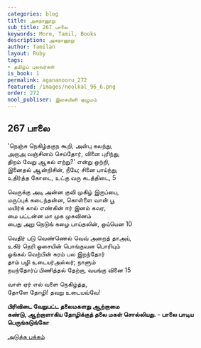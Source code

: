 ```yaml
---
categories: blog
title: அகநானூறு
sub_title: 267 பாலை
keywords: More, Tamil, Books
description: அகநானூறு
author: Tamilan
layout: Ruby
tags:
- தமிழ்ப் புலவர்கள்
is_book: 1
permalink: agananooru_272
featured: /images/noolkal_96_6.png
order: 272
nool_publiser: இசையினி குழுமம்
---
```



## 267 பாலை

'நெஞ்சு நெகிழ்தகுந கூறி, அன்பு கலந்து,  
அறாஅ வஞ்சினம் செய்தோர், வினை புரிந்து,  
திறம் வேறு ஆகல் எற்று?' என்று ஒற்றி,  
இனைதல் ஆன்றிசின், நீயே; சினை பாய்ந்து,  
உதிர்த்த கோடை, உட்கு வரு கடத்திடை, 5

வெருக்கு அடி அன்ன குவி முகிழ் இருப்பை,  
மருப்புக் கடைந்தன்ன, கொள்ளை வான் பூ  
மயிர்க் கால் எண்கின் ஈர் இனம் கவர,  
மை பட்டன்ன மா முக முசுவினம்  
பைது அறு நெடுங் கழை பாய்தலின், ஒய்யென 10

வெதிர் படு வெண்ணெல் வெவ் அறைத் தாஅய்,  
உகிர் நெரி ஓசையின் பொங்குவன பொரியும்  
ஓங்கல் வெற்பின் சுரம் பல இறந்தோர்  
தாம் பழி உடையர்அல்லர்; நாளும்  
நயந்தோர்ப் பிணித்தல் தேற்றா, வயங்கு வினை 15

வாள் ஏர் எல் வளை நெகிழ்த்த,  
தோளே தோழி! தவறு உடையவ்வே!

**பிரிவிடை வேறுபட்ட தலைமகளது ஆற்றாமை  
கண்டு, ஆற்றாளாகிய தோழிக்குத் தலை மகள் சொல்லியது. - பாலை பாடிய பெருங்கடுங்கோ**

[அடுத்த பக்கம்](agananooru_273)